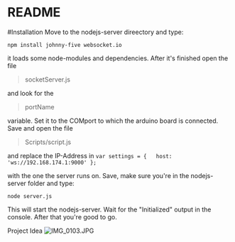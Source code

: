 # README #

#Installation
Move to the nodejs-server direectory and type:

    npm install johnny-five websocket.io

it loads some node-modules and dependencies. After it's finished open the file

> socketServer.js

and look for the 

> portName
 
variable. Set it to the COMport to which the arduino board is connected. Save and open the file

> Scripts/script.js

and replace the IP-Address in 
`var settings = {	host: 'ws://192.168.174.1:9000'	};` 

with the one the server runs on. Save, make sure you're in the nodejs-server folder and type:

    node server.js

This will start the nodejs-server. Wait for the "Initialized" output in the console. After that you're good to go.

Project Idea
![IMG_0103.JPG](https://bitbucket.org/repo/5Axey7/images/4171111834-IMG_0103.JPG)